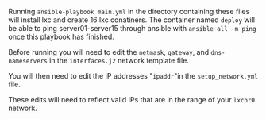 Running `ansible-playbook main.yml` in the directory containing these files will 
install lxc and create 16 lxc conatiners. The container named `deploy` will be 
able to ping server01-server15 through ansible with `ansible all -m ping` once 
this playbook has finished.

Before running you will need to edit the `netmask`, `gateway`, and `dns-nameservers`
in the `interfaces.j2` network template file.

You will then need to edit the IP addresses "`ipaddr`"in the `setup_network.yml` 
file.

These edits will need to reflect valid IPs that are in the range of your `lxcbr0` 
network.
